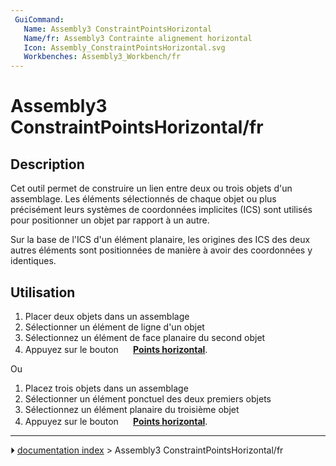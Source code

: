 ```yaml
---
 GuiCommand:
   Name: Assembly3 ConstraintPointsHorizontal
   Name/fr: Assembly3 Contrainte alignement horizontal
   Icon: Assembly_ConstraintPointsHorizontal.svg
   Workbenches: Assembly3_Workbench/fr
---
```


# Assembly3 ConstraintPointsHorizontal/fr

## Description

Cet outil permet de construire un lien entre deux ou trois objets d\'un assemblage. Les éléments sélectionnés de chaque objet ou plus précisément leurs systèmes de coordonnées implicites (ICS) sont utilisés pour positionner un objet par rapport à un autre.

Sur la base de l\'ICS d\'un élément planaire, les origines des ICS des deux autres éléments sont positionnées de manière à avoir des coordonnées y identiques.

## Utilisation

1.  Placer deux objets dans un assemblage
2.  Sélectionner un élément de ligne d\'un objet
3.  Sélectionnez un élément de face planaire du second objet
4.  Appuyez sur le bouton **<img src="images/Assembly_ConstraintPointsHorizontal.svg" width=16px> [Points horizontal](Assembly3_ConstraintPointsHorizontal/fr.md)**.

Ou

1.  Placez trois objets dans un assemblage
2.  Sélectionner un élément ponctuel des deux premiers objets
3.  Sélectionnez un élément planaire du troisième objet
4.  Appuyez sur le bouton **<img src="images/Assembly_ConstraintPointsHorizontal.svg" width=16px> [Points horizontal](Assembly3_ConstraintPointsHorizontal/fr.md)**.



---
⏵ [documentation index](../README.md) > Assembly3 ConstraintPointsHorizontal/fr
